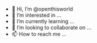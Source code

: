 - 👋 Hi, I’m @openthisworld
- 👀 I’m interested in ...
- 🌱 I’m currently learning ...
- 💞️ I’m looking to collaborate on ...
- 📫 How to reach me ...

<!---
openthisworld/openthisworld is a ✨ special ✨ repository because its `README.md` (this file) appears on your GitHub profile.
You can click the Preview link to take a look at your changes.
--->
